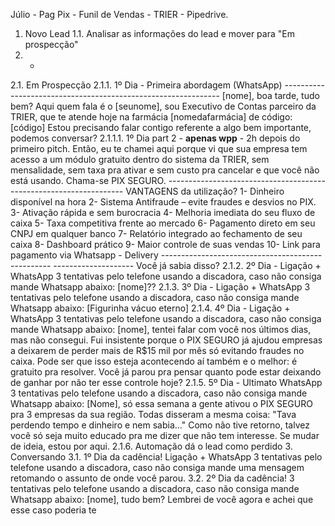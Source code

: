 Júlio - Pag Pix - Funil de Vendas - TRIER - Pipedrive.
1. Novo Lead
1.1. Analisar as informações do lead e mover para "Em prospecção"
2. -
2.1. Em Prospecção
2.1.1. 1º Dia - Primeira abordagem (WhatsApp) --------------------------------------------------------------
[nome], boa tarde, tudo bem? Aqui quem fala é o [seunome], sou Executivo de Contas parceiro da
TRIER, que te atende hoje na farmácia [nomedafarmácia] de código: [código] Estou precisando
falar contigo referente a algo bem importante, podemos conversar?
2.1.1.1. 1º Dia part 2 - **apenas wpp** - 2h depois do primeiro pitch. Então, eu te chamei aqui
porque vi que sua empresa tem acesso a um módulo gratuito dentro do sistema da TRIER, sem
mensalidade, sem taxa pra ativar e sem custo pra cancelar e que você não está usando.
Chama-se PIX SEGURO. ------------------------------------------------------------------- VANTAGENS da
utilização? 1- Dinheiro disponível na hora 2- Sistema Antifraude – evite fraudes e desvios no
PIX. 3- Ativação rápida e sem burocracia 4- Melhoria imediata do seu fluxo de caixa 5- Taxa
competitiva frente ao mercado 6- Pagamento direto em seu CNPJ em qualquer banco 7-
Relatório integrado ao fechamento de seu caixa 8- Dashboard prático 9- Maior controle de suas
vendas 10- Link para pagamento via Whatsapp - Delivery --------------------------------------------------
-------------------- Você já sabia disso?
2.1.2. 2º Dia - Ligação + WhatsApp 3 tentativas pelo telefone usando a discadora, caso não
consiga mande Whatsapp abaixo: [nome]??
2.1.3. 3º Dia - Ligação + WhatsApp 3 tentativas pelo telefone usando a discadora, caso não
consiga mande Whatsapp abaixo: [Figurinha vácuo eterno]
2.1.4. 4º Dia - Ligação + WhatsApp 3 tentativas pelo telefone usando a discadora, caso não
consiga mande Whatsapp abaixo: [nome], tentei falar com você nos últimos dias, mas não
consegui. Fui insistente porque o PIX SEGURO já ajudou empresas a deixarem de perder mais de
R$15 mil por mês só evitando fraudes no caixa. Pode ser que isso esteja acontecendo aí também
e o melhor: é gratuito pra resolver. Você já parou pra pensar quanto pode estar deixando de
ganhar por não ter esse controle hoje?
2.1.5. 5º Dia - Ultimato WhatsApp 3 tentativas pelo telefone usando a discadora, caso não consiga
mande Whatsapp abaixo: [Nome], só essa semana a gente ativou o PIX SEGURO pra 3 empresas
da sua região. Todas disseram a mesma coisa: "Tava perdendo tempo e dinheiro e nem sabia..."
Como não tive retorno, talvez você só seja muito educado pra me dizer que não tem interesse. Se
mudar de ideia, estou por aqui.
2.1.6. Automação dá o lead como perdido
3. Conversando
3.1. 1º Dia da cadência! Ligação + WhatsApp 3 tentativas pelo telefone usando a discadora, caso não
consiga mande uma mensagem retomando o assunto de onde você parou.
3.2. 2º Dia da cadência! 3 tentativas pelo telefone usando a discadora, caso não consiga mande
Whatsapp abaixo: [nome], tudo bem? Lembrei de você agora e achei que esse caso poderia te